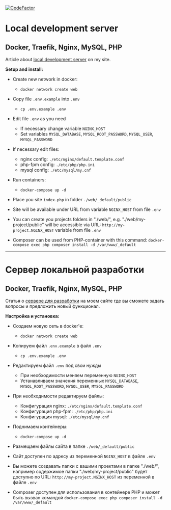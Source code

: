 [![CodeFactor](https://www.codefactor.io/repository/github/mpolr/dev-server/badge/master)](https://www.codefactor.io/repository/github/mpolr/dev-server/overview/master)
# **Local development server**
## **Docker, Traefik, Nginx, MySQL, PHP**


Article about [local development server](https://mpolr.ru/blog/post/31) on my site.

**Setup and install:**

* Create new network in docker:
    - `docker network create web`

* Copy file `.env.example` into `.env`
    - `cp .env.example .env`

* Edit file `.env` as you need
    - If necessary change variable `NGINX_HOST`
    - Set variables `MYSQL_DATABASE`, `MYSQL_ROOT_PASSWORD`, `MYSQL_USER`, `MYSQL_PASSWORD`

* If necessary edit files:
    - nginx config: `./etc/nginx/default.template.conf`
    - php-fpm config: `./etc/php/php.ini`
    - mysql config: `./etc/mysql/my.cnf`

* Run containers:
    - `docker-compose up -d`

* Place you site `index.php` in folder `./web/_default/public`

* Site will be available under URL from variable `NGINX_HOST` from file `.env`

* You can create you projects folders in "./web/", e.g. "./web/my-project/public" will be accessible via URL: `http://my-project.NGINX_HOST` variable from file `.env`

* Composer can be used from PHP-container with this command: `docker-compose exec php composer install -d /var/www/_default`

---

# **Сервер локальной разработки**
## **Docker, Traefik, Nginx, MySQL, PHP**

Статья о [сервере для разработки](https://mpolr.ru/blog/post/31) на моем сайте где вы сможете задать вопросы и предложить новый функционал.

**Настройка и установка:**

* Создаем новую сеть в docker'е:
    - `docker network create web`

* Копируем файл `.env.example` в файл `.env`
    - `cp .env.example .env`

* Редактируем файл `.env` под свои нужды
    - При необходимости меняем переменную `NGINX_HOST`
    - Устанавливаем значения переменных `MYSQL_DATABASE`, `MYSQL_ROOT_PASSWORD`, `MYSQL_USER`, `MYSQL_PASSWORD`

* При необходимости редактируем файлы:
    - Конфигурация nginx: `./etc/nginx/default.template.conf`
    - Конфигурация php-fpm: `./etc/php/php.ini`
    - Конфигурация mysql: `./etc/mysql/my.cnf`

* Поднимаем контейнеры:
    - `docker-compose up -d`

* Размещаем файлы сайта в папке `./web/_default/public`

* Сайт доступен по адресу из переменной `NGINX_HOST` в файле `.env`

* Вы можете создавать папки с вашими проектами в папке "./web/", например содержимое папки "./web/my-project/public" будет доступно по URL: `http://my-project.NGINX_HOST` из переменной в файле `.env`

* Composer доступен для использования в контейнере PHP и может быть вызван командой `docker-compose exec php composer install -d /var/www/_default`
